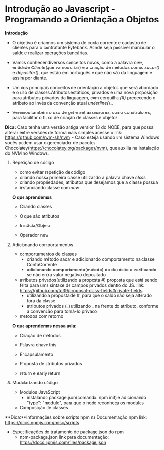 # Introdução ao Javascript - Programando a Orientação a Objetos

**Introdução**

 - O objetivo é criarmos um sistema de conta corrente e cadastro de clientes para o contratante Bytebank. Aonde seja possível manipular o saldo e realizar operações bancárias.

 - Vamos conhecer diversos conceitos novos, como a palavra _new_, entidade _Cliente_(que vamos criar) e a criação de métodos como: _sacar()_ e _depositar()_, que estão em português e que não são da linguagem e assim por diante.

 - Um dos principais conceitos de orientação a objetos que será abordado é o uso de classes.Atributos estáticos, privados e uma nova proposição para atributos privados da linguagem, com cerquilha _(#)_ precedendo o atributo ao invés da convenção atual _underline(_)_.

 - Veremos também o uso de get e set assessores, como construtores, para facilitar o fluxo de criação de classes e objetos.

 **Dica:** Caso tenha uma versão antiga version 13 do NODE, para que possa alterar entre versões de forma mais simples acesse o link: https://github.com/nvm-sh/nvm.
    - Caso esteja usando um sistema Windows vocês podem usar o gerenciador de pacotes Chocolatey(https://chocolatey.org/packages/nvm), que auxilia na instalação do NVM no Windows.

1. Repetição de código
    - como evitar repetição de código
    - criando nossa primeira classe utilizando a palavra chave _class_
    - criando propriedades, atributos que desejamos que a classe possua
    - instanciando classe com _new_

    **O que aprendemos**

    - Criando classes

    - O que são atributos

    - Instâcia/Objeto

    - Operador new

2. Adicionando comportamentos
    - comportamentos de classes
        - criando método sacar e adicionando comportamento na classe ContaCorrente
        - adicionando comportamento(método) de depósito e verificando se não entra valor negativo depositado
    - atributos privados(utilizando a proposta #) proposta que está sendo feita para uma sintaxe de campos privados dentro do JS. link: https://github.com/tc39/proposal-class-fields#private-fields.
        - utilizando a proposta de #, para que o saldo não seja alterado fora da classe
        - atributos privados (_) utilizando _ na frente do atributo, conforme a convenção para torná-lo privado
    - métodos com retorno

    **O que aprendemos nessa aula:**

    - Criação de métodos
    
    - Palavra chave this
    
    - Encapsulamento
    
    - Proposta de atributos privados
    
    - return e early return

3. Modularizando código
    - Modulos JavaScript
        - instalando package.json(comando: npm init) e adicionando "type": "module", para que o node reconheça os modulos
    - Composição de classes
    

**Dica:**Informações sobre scripts npm na Documentação npm link: https://docs.npmjs.com/misc/scripts

- Especificações do tratamento de package.json do npm 
    - npm-package.json link para documentação: https://docs.npmjs.com/files/package.json




  